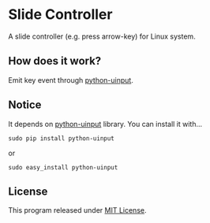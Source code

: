 Slide Controller
================

A slide controller (e.g. press arrow-key) for Linux system.

## How does it work?

Emit key event through [python-uinput][1].

## Notice

It depends on [python-uinput][1] library.
You can install it with...

`sudo pip install python-uinput`

or

`sudo easy_install python-uinput`

## License

This program released under [MIT License](LICENSE).

  [1]: http://tjjr.fi/sw/python-uinput/
